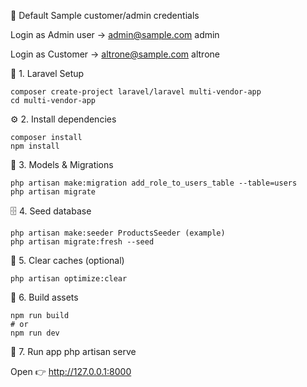 👤 Default Sample customer/admin credentials

Login as Admin user →
admin@sample.com
admin

Login as Customer →
altrone@sample.com
altrone

🧩 1. Laravel Setup

    composer create-project laravel/laravel multi-vendor-app
    cd multi-vendor-app
    
⚙️ 2. Install dependencies

    composer install
    npm install

🔑 3. Models & Migrations 

    php artisan make:migration add_role_to_users_table --table=users
    php artisan migrate

🗄️ 4. Seed database

    php artisan make:seeder ProductsSeeder (example)
    php artisan migrate:fresh --seed

🧹 5. Clear caches (optional)

    php artisan optimize:clear

🧱 6. Build assets

    npm run build
    # or
    npm run dev

🚀 7. Run app
    php artisan serve


Open 👉 http://127.0.0.1:8000
